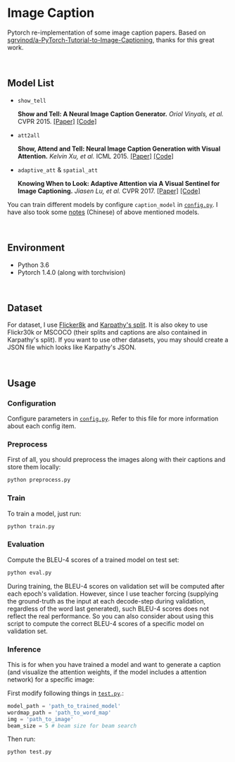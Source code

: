 # Image Caption

Pytorch re-implementation of some image caption papers. Based on [sgrvinod/a-PyTorch-Tutorial-to-Image-Captioning](https://github.com/sgrvinod/a-PyTorch-Tutorial-to-Image-Captioning), thanks for this great work.

&nbsp;
## Model List

- `show_tell`

    **Show and Tell: A Neural Image Caption Generator.** *Oriol Vinyals, et al.* CVPR 2015. [[Paper]](https://www.cv-foundation.org/openaccess/content_cvpr_2015/papers/Vinyals_Show_and_Tell_2015_CVPR_paper.pdf) [[Code]](https://github.com/tensorflow/models/tree/master/research/im2txt)

- `att2all`

    **Show, Attend and Tell: Neural Image Caption Generation with Visual Attention.** *Kelvin Xu, et al.* ICML 2015. [[Paper]](http://proceedings.mlr.press/v37/xuc15.pdf) [[Code]](https://github.com/kelvinxu/arctic-captions)


- `adaptive_att` & `spatial_att`

    **Knowing When to Look: Adaptive Attention via A Visual Sentinel for Image Captioning.** *Jiasen Lu, et al.* CVPR 2017. [[Paper]](http://openaccess.thecvf.com/content_cvpr_2017/papers/Lu_Knowing_When_to_CVPR_2017_paper.pdf) [[Code]](https://github.com/jiasenlu/AdaptiveAttention)

You can train different models by configure `caption_model` in  [`config.py`](config.py). I have also took some [notes](https://renovamen.ink/2020/03/17/image-caption-papers/) (Chinese) of above mentioned models.

&nbsp;

## Environment

- Python 3.6
- Pytorch 1.4.0 (along with torchvision)

&nbsp;

## Dataset

For dataset, I use [Flicker8k](https://academictorrents.com/details/9dea07ba660a722ae1008c4c8afdd303b6f6e53b) and [Karpathy's split](http://cs.stanford.edu/people/karpathy/deepimagesent/caption_datasets.zip). It is also okey to use Flickr30k or MSCOCO (their splits and captions are also contained in Karpathy's split). If you want to use other datasets, you may should create a JSON file which looks like Karpathy's JSON.

&nbsp;

## Usage

### Configuration

Configure parameters in  [`config.py`](config.py). Refer to this file for more information about each config item.


### Preprocess

First of all, you should preprocess the images along with their captions and store them locally:

```bash
python preprocess.py
```


### Train

To train a model, just run:

```bash
python train.py
```

### Evaluation

Compute the BLEU-4 scores of a trained model on test set:

```bash
python eval.py
```

During training, the BLEU-4 scores on validation set will be computed after each epoch's validation. However, since I use teacher forcing (supplying the ground-truth as the input at each decode-step during validation, regardless of the word last generated), such BLEU-4 scores does not reflect the real performance. So you can also consider about using this script to compute the correct BLEU-4 scores of a specific model on validation set.


### Inference

This is for when you have trained a model and want to generate a caption (and visualize the attention weights, if the model includes a attention network) for a specific image:

First modify following things in [`test.py`](test.py).:

```python
model_path = 'path_to_trained_model'
wordmap_path = 'path_to_word_map'
img = 'path_to_image'
beam_size = 5 # beam size for beam search
```

Then run:

```bash
python test.py
```